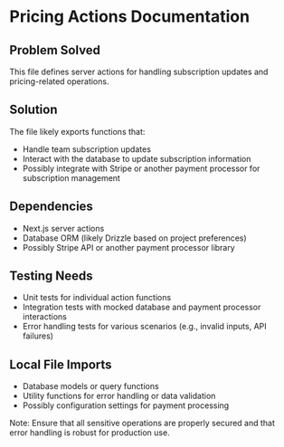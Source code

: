 # Pricing Actions Documentation

## Problem Solved
This file defines server actions for handling subscription updates and pricing-related operations.

## Solution
The file likely exports functions that:
- Handle team subscription updates
- Interact with the database to update subscription information
- Possibly integrate with Stripe or another payment processor for subscription management

## Dependencies
- Next.js server actions
- Database ORM (likely Drizzle based on project preferences)
- Possibly Stripe API or another payment processor library

## Testing Needs
- Unit tests for individual action functions
- Integration tests with mocked database and payment processor interactions
- Error handling tests for various scenarios (e.g., invalid inputs, API failures)

## Local File Imports
- Database models or query functions
- Utility functions for error handling or data validation
- Possibly configuration settings for payment processing

Note: Ensure that all sensitive operations are properly secured and that error handling is robust for production use.